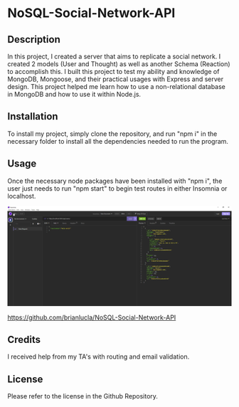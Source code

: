 # NoSQL-Social-Network-API

## Description

In this project, I created a server that aims to replicate a social network. I created 2 models (User and Thought) as well as another Schema (Reaction) to accomplish this. I built this project to test my ability and knowledge of MongoDB, Mongoose, and their practical usages with Express and server design. This project helped me learn how to use a non-relational database in MongoDB and how to use it within Node.js.

## Installation

To install my project, simply clone the repository, and run "npm i" in the necessary folder to install all the dependencies needed to run the program. 

## Usage

Once the necessary node packages have been installed with "npm i", the user just needs to run "npm start" to begin test routes in either Insomnia or localhost.

![screenshot](assets/images/screenshot.jpg)

https://github.com/brianlucla/NoSQL-Social-Network-API

## Credits

I received help from my TA's with routing and email validation.

## License

Please refer to the license in the Github Repository.
